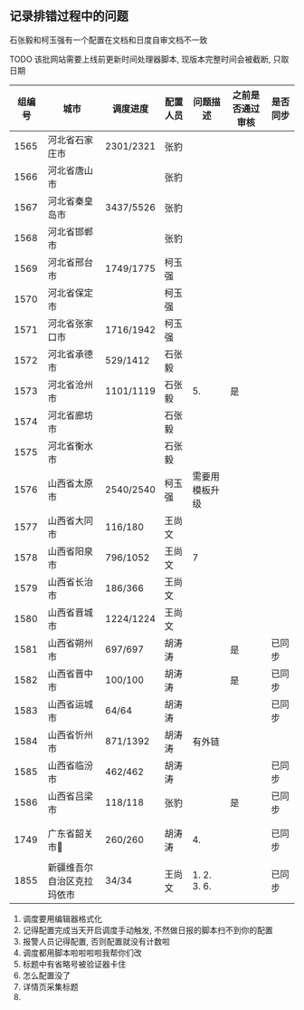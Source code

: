 ## 记录排错过程中的问题

石张毅和柯玉强有一个配置在文档和日度自审文档不一致

TODO 该批网站需要上线前更新时间处理器脚本, 现版本完整时间会被截断, 只取日期

| 组编号 | 城市                       | 调度进度  | 配置人员 | 问题描述       | 之前是否通过审核 | 是否同步 |
| ------ | -------------------------- | --------- | -------- | -------------- | ---------------- | -------- |
| 1565   | 河北省石家庄市             | 2301/2321 | 张豹     |                |                  |          |
| 1566   | 河北省唐山市               |           | 张豹     |                |                  |          |
| 1567   | 河北省秦皇岛市             | 3437/5526 | 张豹     |                |                  |          |
| 1568   | 河北省邯郸市               |           | 张豹     |                |                  |          |
| 1569   | 河北省邢台市               | 1749/1775 | 柯玉强   |                |                  |          |
| 1570   | 河北省保定市               |           | 柯玉强   |                |                  |          |
| 1571   | 河北省张家口市             | 1716/1942 | 柯玉强   |                |                  |          |
| 1572   | 河北省承德市               | 529/1412  | 石张毅   |                |                  |          |
| 1573   | 河北省沧州市               | 1101/1119 | 石张毅   | 5.             | 是               |          |
| 1574   | 河北省廊坊市               |           | 石张毅   |                |                  |          |
| 1575   | 河北省衡水市               |           | 石张毅   |                |                  |          |
| 1576   | 山西省太原市               | 2540/2540 | 柯玉强   | 需要用模板升级 |                  |          |
| 1577   | 山西省大同市               | 116/180   | 王尚文   |                |                  |          |
| 1578   | 山西省阳泉市               | 796/1052  | 王尚文   | 7              |                  |          |
| 1579   | 山西省长治市               | 186/366   | 王尚文   |                |                  |          |
| 1580   | 山西省晋城市               | 1224/1224 | 王尚文   |                |                  |          |
| 1581   | 山西省朔州市               | 697/697   | 胡涛涛   |                | 是               | 已同步   |
| 1582   | 山西省晋中市               | 100/100   | 胡涛涛   |                | 是               | 已同步   |
| 1583   | 山西省运城市               | 64/64     | 胡涛涛   |                |                  | 已同步   |
| 1584   | 山西省忻州市               | 871/1392  | 胡涛涛   | 有外链         |                  |          |
| 1585   | 山西省临汾市               | 462/462   | 胡涛涛   |                |                  | 已同步   |
| 1586   | 山西省吕梁市               | 118/118   | 张豹     |                | 是               | 已同步   |
|        |                            |           |          |                |                  |          |
|        |                            |           |          |                |                  |          |
| 1749   | 广东省韶关市:tada:         | 260/260   | 胡涛涛   | 4.             |                  | 已同步   |
|        |                            |           |          |                |                  |          |
| 1855   | 新疆维吾尔自治区克拉玛依市 | 34/34     | 王尚文   | 1. 2. 3. 6.    |                  | 已同步   |

1.  调度要用编辑器格式化
2.  记得配置完成当天开启调度手动触发, 不然做日报的脚本扫不到你的配置
3.  报警人员记得配置, 否则配置就没有计数啦
4.  调度都用脚本啦啦啦啦我帮你们改
5.  标题中有省略号被验证器卡住
6.  怎么配置没了
7.  详情页采集标题
8.  